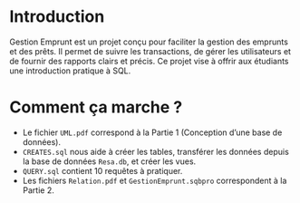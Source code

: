# Introduction
Gestion Emprunt est un projet conçu pour faciliter la gestion des emprunts et des prêts. Il permet de suivre les transactions, de gérer les utilisateurs et de fournir des rapports clairs et précis. Ce projet vise à offrir aux étudiants une introduction pratique à SQL.

# Comment ça marche ?
- Le fichier `UML.pdf` correspond à la Partie 1 (Conception d’une base de données).
- `CREATES.sql` nous aide à créer les tables, transférer les données depuis la base de données `Resa.db`, et créer les vues.
- `QUERY.sql` contient 10 requêtes à pratiquer.
- Les fichiers `Relation.pdf` et `GestionEmprunt.sqbpro` correspondent à la Partie 2.